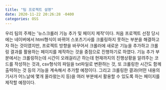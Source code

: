 ```yaml
---
title: "팀 프로젝트 설명"
date: 2020-11-22 20:26:28 -0400
categories: OSS
---
```

우리 팀의 주제는 '뉴스크롤러 기능 추가 및 페이지 제작'이다. 처음 프로젝트 선정 당시에는 네이버에서 html형식이 바뀌어 스포츠기사를 크롤링하지 못하는 부분을 해결하고자 하는 것이였지만, 프로젝트 방향을 바꾸어서 크롤러에 새로운 기능을 추가하고 크롤링 결과를 활용하는 페이지를 제작하는 것을 중점으로 진행하기로 하였다. 기능 추가 부분에서는 크롤링하는데 시간이 오래걸리곤 하는데 현재까지의 진행상황을 알려주는 코드를 작성하는 것과, csv형식의 파일을 txt파일로 변환하는 것, 또 크롤링한 시간도 함께 출력하는 것 등의 기능을 계속해서 추가할 예정이다. 그리고 크롤링한 결과(어떤 내용의 기사가 어느날에 몇개 올라왔는지 등)을 여러 부분에서 활용할 수 있도록 하는 페이지를 제작할 예정이다.
